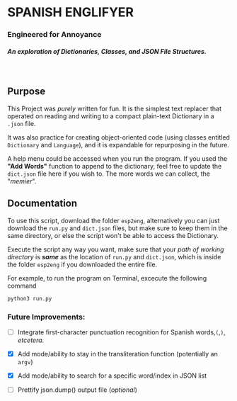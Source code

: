 # SPANISH ENGLIFYER
### Engineered for Annoyance
##### An exploration of Dictionaries, Classes, and JSON File Structures.

<br />

## Purpose

This Project was _purely_ written for fun. It is the simplest text replacer that operated on reading and writing to a compact plain-text Dictionary in a `.json` file.

It was also practice for creating object-oriented code (using classes entitled `Dictionary` and `Language`), and it is expandable for repurposing in the future.

A help menu could be accessed when you run the program. If you used the **"Add Words"** function to append to the dictionary, feel free to update the `dict.json` file here if you wish to. The more words we can collect, the "_memier_".

## Documentation

To use this script, download the folder `esp2eng`, alternatively you can just download the `run.py` and `dict.json` files, but make sure to keep them in the same directory, or else the script won't be able to access the Dictionary.

Execute the script any way you want, make sure that your _path of working directory_ is _**same**_ as the location of `run.py` and `dict.json`, which is inside the folder `esp2eng` if you downloaded the entire file.

For example, to run the program on Terminal, excecute the following command

```bash
python3 run.py
```
### Future Improvements:

- [ ] Integrate first-character punctuation recognition for Spanish words,`(`,`)`, _etcetera_.

- [x] Add mode/ability to stay in the transliteration function (potentially an `argv`)

- [x] Add mode/ability to search for a specific word/index in JSON list

- [ ] Prettify json.dump() output file (_optional_)

